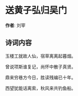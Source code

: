 # 送黄子弘归吴门

**作者**: 刘宰

## 诗词内容

玉楼工就故人仙，宿草离离起暮烟。

曾说项斯谁复记，尚怀中散子真贤。

鼎来穷巷方今日，胜读残编已十年。

西望犹能话离索，秋风来共钓鱼船。

